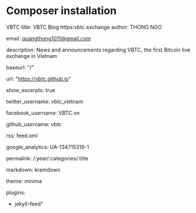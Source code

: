 # Composer installation #
VBTC
title: VBTC Blog
https:vbtc.exchange
author: THONG NGO

email: quangthong1011@gmail.com

description: News and announcements regarding VBTC, the first Bitcoin live exchange in Vietnam

baseurl: "/"

url: "https://vbtc.github.io"

show_excerpts: true

twitter_username: vbtc_vietnam

facebook_username: VBTC.vn

github_username: vbtc

rss: feed.xml

google_analytics: UA-134715319-1

permalink: /:year/:categories/:title

markdown: kramdown

theme: minima

plugins:

  - jekyll-feed"
